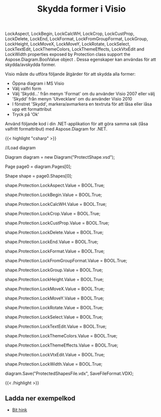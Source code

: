 ﻿---
title: Skydda former i Visio
type: docs
weight: 20
url: /sv/net/protect-shapes-in-visio/
---
LockAspect, LockBegin, LockCalcWH, LockCrop, LockCustProp, LockDelete, LockEnd, LockFormat, LockFromGroupFormat, LockGroup, LockHeight, LockMoveX, LockMoveY, LockRotate, LockSelect, LockTextEdit, LockThemeColors, LockThemeEffects, LockVtxEdit and LockWidth properties exposed by Protection class support the Aspose.Diagram.BoolValue object . Dessa egenskaper kan användas för att skydda/avskydda former.

Visio måste du utföra följande åtgärder för att skydda alla former:

- Öppna diagram i MS Visio
- Välj valfri form
- Välj 'Skydd...' från menyn 'Format' om du använder Visio 2007 eller välj 'Skydd' från menyn 'Utvecklare' om du använder Visio 2010
- I fönstret 'Skydd', markera/avmarkera en textruta för att låsa eller låsa upp ett formattribut
- Tryck på 'Ok'

Använd följande kod i din .NET-applikation för att göra samma sak (låsa valfritt formattribut) med Aspose.Diagram for .NET.

{{< highlight "csharp" >}}

 //Load diagram

Diagram diagram = new Diagram("ProtectShape.vsd");

Page page0 = diagram.Pages[0];

Shape shape = page0.Shapes[0];

shape.Protection.LockAspect.Value = BOOL.True;

shape.Protection.LockBegin.Value = BOOL.True;

shape.Protection.LockCalcWH.Value = BOOL.True;

shape.Protection.LockCrop.Value = BOOL.True;

shape.Protection.LockCustProp.Value = BOOL.True;

shape.Protection.LockDelete.Value = BOOL.True;

shape.Protection.LockEnd.Value = BOOL.True;

shape.Protection.LockFormat.Value = BOOL.True;

shape.Protection.LockFromGroupFormat.Value = BOOL.True;

shape.Protection.LockGroup.Value = BOOL.True;

shape.Protection.LockHeight.Value = BOOL.True;

shape.Protection.LockMoveX.Value = BOOL.True;

shape.Protection.LockMoveY.Value = BOOL.True;

shape.Protection.LockRotate.Value = BOOL.True;

shape.Protection.LockSelect.Value = BOOL.True;

shape.Protection.LockTextEdit.Value = BOOL.True;

shape.Protection.LockThemeColors.Value = BOOL.True;

shape.Protection.LockThemeEffects.Value = BOOL.True;

shape.Protection.LockVtxEdit.Value = BOOL.True;

shape.Protection.LockWidth.Value = BOOL.True;

diagram.Save("ProtectedShapesFile.vdx", SaveFileFormat.VDX);

{{< /highlight >}}
## **Ladda ner exempelkod**
- [Bit hink](https://bitbucket.org/asposemarketplace/aspose-for-vsto/src/master/Aspose.Diagram%20Vs%20VSTO%20Visio/)
